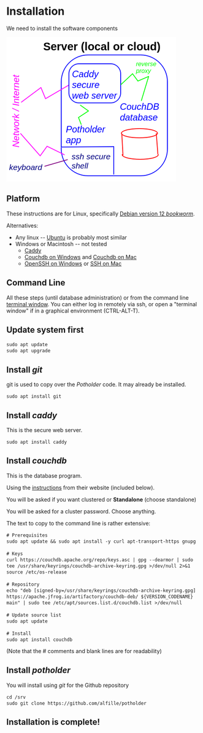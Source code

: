 # Installation

We need to install the software components

![](Components.png)

## Platform

These instructions are for Linux, specifically [Debian version 12 _bookworm_](https://www.debian.org/).

Alternatives:
* Any linux -- [Ubuntu](https://ubuntu.com/download) is probably most similar
* Windows or Macintosh -- not tested
  * [Caddy](https://caddyserver.com/docs/install)
  * [Couchdb on Windows](https://docs.couchdb.org/en/stable/install/windows.html) and [Couchdb on Mac](https://docs.couchdb.org/en/stable/install/mac.html)
  * [OpenSSH on Windows](https://learn.microsoft.com/en-us/windows-server/administration/openssh/openssh_install_firstuse?tabs=gui&pivots=windows-server-2025) or [SSH on Mac](https://support.apple.com/guide/mac-help/allow-a-remote-computer-to-access-your-mac-mchlp1066/mac) 

## Command Line

All these steps (until database administration) or from the command line [terminal window](https://vitux.com/four-ways-to-open-the-terminal-in-debian/). You can either log in remotely via ssh, or open a "terminal window" if in a graphical environment (CTRL-ALT-T).

## Update system first

```
sudo apt update
sudo apt upgrade
```

## Install _git_

git is used to copy over the _Potholder_ code. It may already be installed.

```
sudo apt install git
```

## Install _caddy_

This is the secure web server.

```
sudo apt install caddy
```

## Install _couchdb_

This is the database program.

Using the [instructions](https://docs.couchdb.org/en/stable/install/unix.html) from their website (included below).

You will be asked if you want clustered or **Standalone** (choose standalone)

You will be asked for a cluster password. Choose anything.

The text to copy to the command line is rather extensive: 

```
# Prerequisites
sudo apt update && sudo apt install -y curl apt-transport-https gnupg

# Keys
curl https://couchdb.apache.org/repo/keys.asc | gpg --dearmor | sudo tee /usr/share/keyrings/couchdb-archive-keyring.gpg >/dev/null 2>&1 source /etc/os-release

# Repository
echo "deb [signed-by=/usr/share/keyrings/couchdb-archive-keyring.gpg] https://apache.jfrog.io/artifactory/couchdb-deb/ ${VERSION_CODENAME} main" | sudo tee /etc/apt/sources.list.d/couchdb.list >/dev/null

# Update source list
sudo apt update

# Install
sudo apt install couchdb
```

(Note that the # comments and blank lines are for readability)

## Install _potholder_

You will install using _git_ for the Github repository

```
cd /srv
sudo git clone https://github.com/alfille/potholder
```

## Installation is complete!

